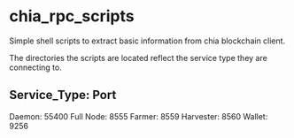 # chia_rpc_scripts

Simple shell scripts to extract basic information from chia blockchain client.

The directories the scripts are located reflect the service type they are connecting to.

## Service_Type: Port
Daemon: 55400
Full Node: 8555
Farmer: 8559
Harvester: 8560
Wallet: 9256
